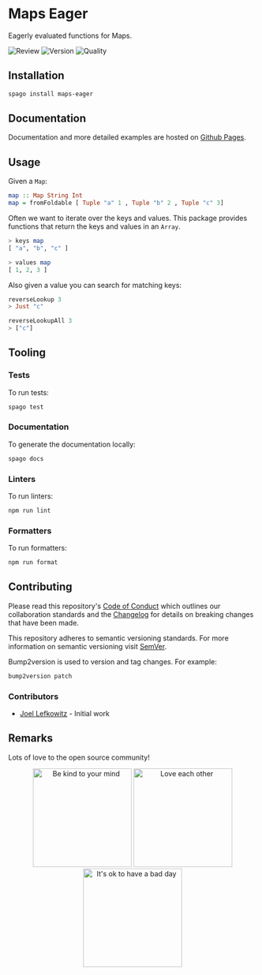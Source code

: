# Maps Eager

Eagerly evaluated functions for Maps.

![Review](https://img.shields.io/github/actions/workflow/status/JoelLefkowitz/maps-eager/review.yml)
![Version](https://pursuit.purescript.org/packages/purescript-maps-eager/badge)
![Quality](https://img.shields.io/codacy/grade/a2905892096944d49fde47dbfcb2d503)

## Installation

```bash
spago install maps-eager
```

## Documentation

Documentation and more detailed examples are hosted on [Github Pages](https://joellefkowitz.github.io/maps-eager).

## Usage

Given a `Map`:

```purs
map :: Map String Int
map = fromFoldable [ Tuple "a" 1 , Tuple "b" 2 , Tuple "c" 3]
```

Often we want to iterate over the keys and values. This package provides functions that return the keys and values in an `Array`.

```purs
> keys map
[ "a", "b", "c" ]

> values map
[ 1, 2, 3 ]
```

Also given a value you can search for matching keys:

```purs
reverseLookup 3
> Just "c"

reverseLookupAll 3
> ["c"]
```

## Tooling

### Tests

To run tests:

```bash
spago test
```

### Documentation

To generate the documentation locally:

```bash
spago docs
```

### Linters

To run linters:

```bash
npm run lint
```

### Formatters

To run formatters:

```bash
npm run format
```

## Contributing

Please read this repository's [Code of Conduct](CODE_OF_CONDUCT.md) which outlines our collaboration standards and the [Changelog](CHANGELOG.md) for details on breaking changes that have been made.

This repository adheres to semantic versioning standards. For more information on semantic versioning visit [SemVer](https://semver.org).

Bump2version is used to version and tag changes. For example:

```bash
bump2version patch
```

### Contributors

- [Joel Lefkowitz](https://github.com/joellefkowitz) - Initial work

## Remarks

Lots of love to the open source community!

<p align='center'>
    <img width=200 height=200 src='https://media.giphy.com/media/osAcIGTSyeovPq6Xph/giphy.gif' alt='Be kind to your mind' />
    <img width=200 height=200 src='https://media.giphy.com/media/KEAAbQ5clGWJwuJuZB/giphy.gif' alt='Love each other' />
    <img width=200 height=200 src='https://media.giphy.com/media/WRWykrFkxJA6JJuTvc/giphy.gif' alt="It's ok to have a bad day" />
</p>
